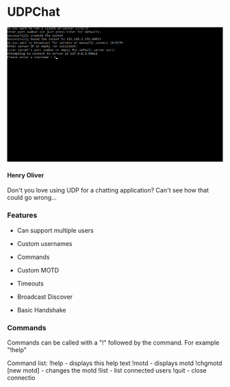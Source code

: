 # UDPChat
![Title](https://raw.githubusercontent.com/henry9836/UDPChat/master/title.gif)
#### Henry Oliver
Don't you love using UDP for a chatting application? Can't see how that could go wrong...

### Features

- Can support multiple users

- Custom usernames

- Commands

- Custom MOTD

- Timeouts

- Broadcast Discover

- Basic Handshake

### Commands

Commands can be called with a "!" followed by the command. For example "!help"

Command list:
!help - displays this help text
!motd - displays motd
!chgmotd [new motd] - changes the motd
!list - list connected users
!quit - close connectio
